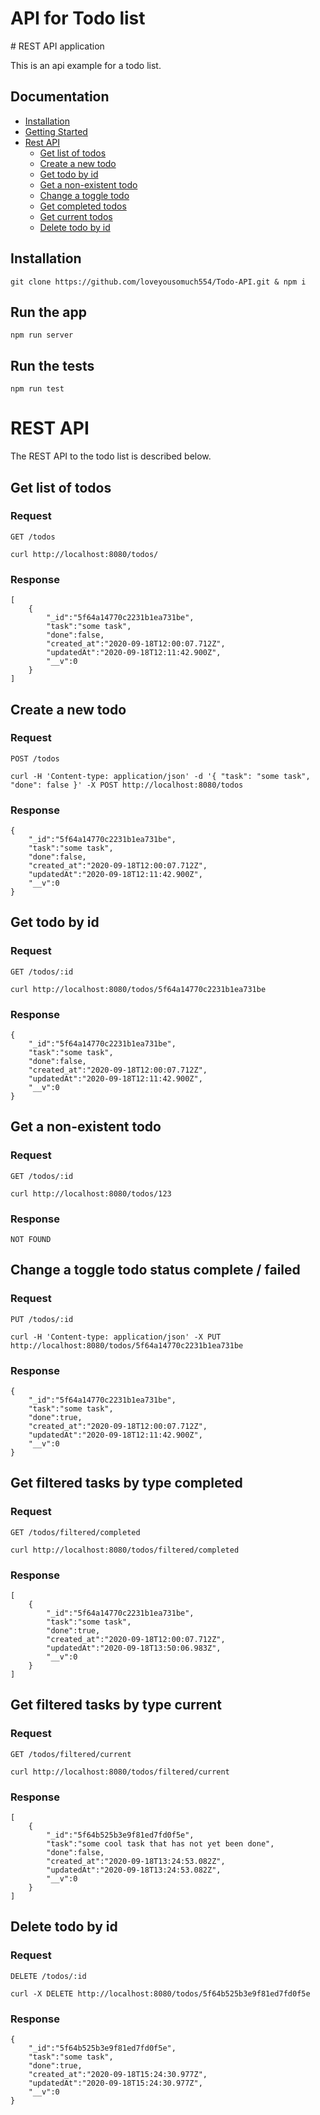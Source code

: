<h1>API for Todo list</h1>
# REST API application

This is an api example for a todo list.

## Documentation

* [Installation](#Installation)
* [Getting Started](#Run-the-app)
* [Rest API](#REST-API)
	- [Get list of todos](#Get-list-of-todos)
	- [Create a new todo](#Create-a-new-todo)
	- [Get todo by id](#Get-todo-by-id)
    - [Get a non-existent todo](#Get-a-non-existent-todo)
    - [Change a toggle todo](#Change-a-toggle-todo-status-complete-/-failed)
    - [Get completed todos](#Get-filtered-tasks-by-type-completed)
    - [Get current todos](#Get-filtered-tasks-by-type-current)
    - [Delete todo by id ](#Delete-todo-by-id)

## Installation

    git clone https://github.com/loveyousomuch554/Todo-API.git & npm i

## Run the app

    npm run server

## Run the tests

    npm run test

# REST API

The REST API to the todo list is described below.

## Get list of todos

### Request

`GET /todos`

    curl http://localhost:8080/todos/

### Response
    [
        {
            "_id":"5f64a14770c2231b1ea731be",
            "task":"some task",    
            "done":false,
            "created_at":"2020-09-18T12:00:07.712Z",   
            "updatedAt":"2020-09-18T12:11:42.900Z",
            "__v":0    
        }
    ]

## Create a new todo

### Request

`POST /todos`

    curl -H 'Content-type: application/json' -d '{ "task": "some task", "done": false }' -X POST http://localhost:8080/todos

### Response

    {
        "_id":"5f64a14770c2231b1ea731be",
        "task":"some task",    
        "done":false,
        "created_at":"2020-09-18T12:00:07.712Z",   
        "updatedAt":"2020-09-18T12:11:42.900Z",
        "__v":0    
    }

## Get todo by id

### Request

`GET /todos/:id`

    curl http://localhost:8080/todos/5f64a14770c2231b1ea731be

### Response

    {
        "_id":"5f64a14770c2231b1ea731be",
        "task":"some task",    
        "done":false,
        "created_at":"2020-09-18T12:00:07.712Z",   
        "updatedAt":"2020-09-18T12:11:42.900Z",
        "__v":0    
    }

## Get a non-existent todo

### Request

`GET /todos/:id`

    curl http://localhost:8080/todos/123

### Response
    NOT FOUND

## Change a toggle todo status complete / failed 

### Request

`PUT /todos/:id`

    curl -H 'Content-type: application/json' -X PUT http://localhost:8080/todos/5f64a14770c2231b1ea731be

### Response

    {
        "_id":"5f64a14770c2231b1ea731be",
        "task":"some task",    
        "done":true,
        "created_at":"2020-09-18T12:00:07.712Z",   
        "updatedAt":"2020-09-18T12:11:42.900Z",
        "__v":0    
    }

## Get filtered tasks by type completed

### Request

`GET /todos/filtered/completed`

    curl http://localhost:8080/todos/filtered/completed

### Response

    [
        {
            "_id":"5f64a14770c2231b1ea731be",
            "task":"some task",
            "done":true,
            "created_at":"2020-09-18T12:00:07.712Z",
            "updatedAt":"2020-09-18T13:50:06.983Z",
            "__v":0
        }
    ]

## Get filtered tasks by type current

### Request

`GET /todos/filtered/current`

    curl http://localhost:8080/todos/filtered/current

### Response

    [
        {
            "_id":"5f64b525b3e9f81ed7fd0f5e",
            "task":"some cool task that has not yet been done",
            "done":false,
            "created_at":"2020-09-18T13:24:53.082Z",
            "updatedAt":"2020-09-18T13:24:53.082Z",
            "__v":0
        }
    ]

## Delete todo by id 

### Request

`DELETE /todos/:id`

    curl -X DELETE http://localhost:8080/todos/5f64b525b3e9f81ed7fd0f5e

### Response

    {
        "_id":"5f64b525b3e9f81ed7fd0f5e",
        "task":"some task",
        "done":true,
        "created_at":"2020-09-18T15:24:30.977Z",
        "updatedAt":"2020-09-18T15:24:30.977Z",
        "__v":0
    }